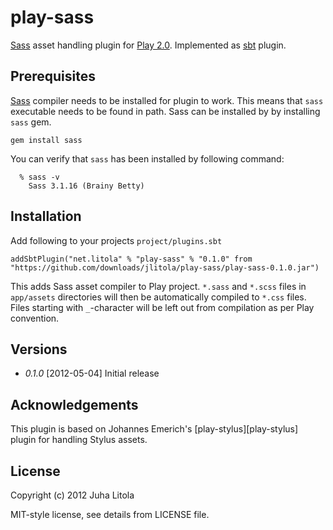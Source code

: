 play-sass
=========

[Sass][sass] asset handling plugin for [Play 2.0][play]. Implemented as [sbt][sbt]
plugin.

Prerequisites
-------------

[Sass][sass] compiler needs to be installed for plugin to work. This means that `sass` executable
needs to be found in path. Sass can be installed by by installing `sass` gem.

	gem install sass

You can verify that `sass` has been installed by following command:

	  % sass -v
		Sass 3.1.16 (Brainy Betty)


Installation
------------

Add following to your projects `project/plugins.sbt`

	addSbtPlugin("net.litola" % "play-sass" % "0.1.0" from "https://github.com/downloads/jlitola/play-sass/play-sass-0.1.0.jar")

This adds Sass asset compiler to Play project. `*.sass` and `*.scss` files in `app/assets` 
directories will then be automatically compiled to `*.css` files. Files starting with 
`_`-character will be left out from compilation as per Play convention.

Versions
--------

* *0.1.0* [2012-05-04] Initial release

Acknowledgements
----------------

This plugin is based on Johannes Emerich's [play-stylus][play-stylus] plugin for handling 
Stylus assets.

License
-------

Copyright (c) 2012 Juha Litola

MIT-style license, see details from LICENSE file.

[sass]: http://sass-lang.com/
[play]: http://www.playframework.org/
[sbt]: https://github.com/harrah/xsbt
